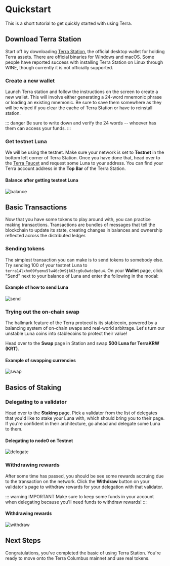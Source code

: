 # Quickstart

This is a short tutorial to get quickly started with using Terra.

## Download Terra Station

Start off by downloading [Terra Station](https://www.terra.money/protocol.html#protocol1), the official desktop wallet for holding Terra assets. There are official binaries for Windows and macOS. Some people have reported success with installing Terra Station on Linux through WINE, though currently it is not officially supported.

### Create a new wallet

Launch Terra station and follow the instructions on the screen to create a new wallet. This will involve either generating a 24-word mnemonic phrase or loading an existing mnemonic. Be sure to save them somewhere as they will be wiped if you clear the cache of Terra Station or have to reinstall station.

::: danger
Be sure to write down and verify the 24 words -- whoever has them can access your funds.
:::

### Get testnet Luna

We will be using the testnet. Make sure your network is set to **Testnet** in the bottom left corner of Terra Station. Once you have done that, head over to the [Terra Faucet](https://faucet.terra.money) and request some Luna to your address. You can find your Terra account address in the **Top Bar** of the Terra Station.

#### Balance after getting testnet Luna

![balance](/img/screens/balance.png)

## Basic Transactions

Now that you have some tokens to play around with, you can practice making transactions. Transactions are bundles of messages that tell the blockchain to update its state, creating changes in balances and ownership reflected across the distributed ledger.

### Sending tokens

The simplest transaction you can make is to send tokens to somebody else. Try sending 100 of your testnet Luna to `terra14lxhx09fyemu9lw46c9m9jk63cg6u8wdc8pdu4`. On your **Wallet** page, click "Send" next to your balance of Luna and enter the following in the modal:

#### Example of how to send Luna

![send](/img/screens/send.png)

### Trying out the on-chain swap

The hallmark feature of the Terra protocol is its stablecoin, powered by a balancing system of on-chain swaps and real-world arbitrage. Let's turn our unstable Luna coins into stablecoins to protect their value!

Head over to the **Swap** page in Station and swap **500 Luna for TerraKRW (KRT)**.

#### Example of swapping currencies

![swap](/img/screens/swap.png)

## Basics of Staking

### Delegating to a validator

Head over to the **Staking** page. Pick a validator from the list of delegates that you'd like to stake your Luna with, which should bring you to their page. If you're confident in their architecture, go ahead and delegate some Luna to them.

#### Delegating to node0 on Testnet

![delegate](/img/screens/delegate.png)

### Withdrawing rewards

After some time has passed, you should be see some rewards accruing due to the transaction on the network. Click the **Withdraw** button on your validator's page to withdraw rewards for your delegation with that validator.

::: warning IMPORTANT
Make sure to keep some funds in your account when delegating because you'll need funds to withdraw rewards!
:::

#### Withdrawing rewards

![withdraw](/img/screens/withdraw.png)

## Next Steps

Congratulations, you've completed the basic of using Terra Station. You're ready to move onto the Terra Columbus mainnet and use real tokens.
